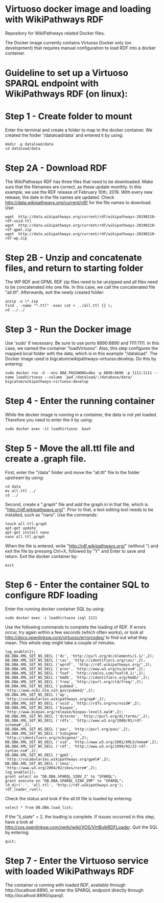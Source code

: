 # Virtuoso docker image and loading with WikiPathways RDF

Repository for WikiPathways related Docker files.

The Docker image currently contains Virtuoso Docker only (on development) that requires manual configuration to load RDF into a docker container.
 
 
# Guideline to set up a Virtuoso SPARQL endpoint with WikiPathways RDF (on linux):

# Step 1 - Create folder to mount
Enter the terminal and create a folder to map to the docker container. We created the folder '/dataload/data' and entered it by using:
```
mkdir -p dataload/data
cd dataload/data
```

# Step 2A - Download RDF
The WikiPathways RDF has three files that need to be downloaded. Make sure that the filenames are correct, as these update monthly. In this example, we use the RDF release of February 10th, 2019. With every new release, the date in the file names are updated. Check http://data.wikipathways.org/current/rdf/ for the file names to download. Use:
```
wget  http://data.wikipathways.org/current/rdf/wikipathways-20190210-rdf-void.ttl
wget  http://data.wikipathways.org/current/rdf/wikipathways-20190210-rdf-gpml.zip
wget  http://data.wikipathways.org/current/rdf/wikipathways-20190210-rdf-wp.zip
```

# Step 2B - Unzip and concatenate files, and return to starting folder
The WP RDF and GPML RDF zip files need to be unzipped and all files need to be concatenated into one file. In this case, we call the concatenated file "all.ttl". Afterwards, exit the newly created folder:
```
unzip -o \*.zip
find . -name "*.ttl" -exec cat > ../all.ttl {} \;
cd ../../
```

# Step 3 - Run the Docker image
Use 'sudo' if necessary. Be sure to use ports 8890:8890 and 1111:1111. In this case, we named the container "loadVirtuoso". Also, this step configures the mapped local folder with the data, which is in this example "/dataload". The Docker image used  is bigcatum/wikipathways-virtuoso:develop. Do this by entering:
```
sudo docker run -d --env DBA_PASSWORD=dba -p 8890:8890 -p 1111:1111 --name loadVirtuoso --volume `pwd`/dataload/:/database/data/  bigcatum/wikipathways-virtuoso:develop
```

# Step 4 - Enter the running container
While the docker image is running in a container, the data is not yet loaded. Therefore you need to enter the it by using:

```
sudo docker exec -it loadVirtuoso  bash
```

# Step 5 - Move the all.ttl file and create a .graph file.
First, enter the "/data" folder and move the "all.ttl" file to the folder upstream by using:
```
cd data
mv all.ttl ../
cd ../
```
Second, create a ".graph" file and add the graph.iri in that file, which is "http://rdf.wikipathways.org/". Prior to that, a text editing tool needs to be installed, such as "nano". Use the commands:
```
touch all.ttl.graph
apt-get update
apt-get install nano
nano all.ttl.graph 
```
When the file is entered, write "http://rdf.wikipathways.org/" (without ") and exit the file by pressing Ctrl+X, followed by "Y" and Enter to save and return. Exit the docker container by:
```
exit
```

# Step 6 - Enter the container SQL to configure RDF loading
Enter the running docker container SQL by using: 
```
sudo docker exec -i loadVirtuoso isql 1111
```

Use the following commands to complete the loading of RDF. If errors occur, try again within a few seconds (which often works), or look at http://docs.openlinksw.com/virtuoso/errorcodes/ to find out what they mean. This whole step might take a couple of minutes.
```
log_enable(2);
DB.DBA.XML_SET_NS_DECL ('dc', 'http://purl.org/dc/elements/1.1/',2);
DB.DBA.XML_SET_NS_DECL ('cas', 'http://identifiers.org/cas/',2);
DB.DBA.XML_SET_NS_DECL ('wprdf', 'http://rdf.wikipathways.org/',2);
DB.DBA.XML_SET_NS_DECL ('prov', 'http://www.w3.org/ns/prov#',2);
DB.DBA.XML_SET_NS_DECL ('foaf', 'http://xmlns.com/foaf/0.1/',2);
DB.DBA.XML_SET_NS_DECL ('hmdb', 'http://identifiers.org/hmdb/',2);
DB.DBA.XML_SET_NS_DECL ('freq', 'http://purl.org/cld/freq/',2);
DB.DBA.XML_SET_NS_DECL ('pubmed', 'http://www.ncbi.nlm.nih.gov/pubmed/',2);
DB.DBA.XML_SET_NS_DECL ('wp', 'http://vocabularies.wikipathways.org/wp#',2);
DB.DBA.XML_SET_NS_DECL ('void', 'http://rdfs.org/ns/void#',2);
DB.DBA.XML_SET_NS_DECL ('biopax', 'http://www.biopax.org/release/biopax-level3.owl#',2);
DB.DBA.XML_SET_NS_DECL ('dcterms', 'http://purl.org/dc/terms/',2);
DB.DBA.XML_SET_NS_DECL ('rdfs', 'http://www.w3.org/2000/01/rdf-schema#',2);
DB.DBA.XML_SET_NS_DECL ('pav', 'http://purl.org/pav/',2);
DB.DBA.XML_SET_NS_DECL ('ncbigene', 'http://identifiers.org/ncbigene/',2);
DB.DBA.XML_SET_NS_DECL ('xsd', 'http://www.w3.org/2001/XMLSchema#',2);
DB.DBA.XML_SET_NS_DECL ('rdf', 'http://www.w3.org/1999/02/22-rdf-syntax-ns#',2);
DB.DBA.XML_SET_NS_DECL ('gpml', 'http://vocabularies.wikipathways.org/gpml#',2);
DB.DBA.XML_SET_NS_DECL ('skos', 'http://www.w3.org/2004/02/skos/core#',2);
log_enable(1);
grant select on "DB.DBA.SPARQL_SINV_2" to "SPARQL";
grant execute on "DB.DBA.SPARQL_SINV_IMP" to "SPARQL";
ld_dir('.', 'all.ttl', 'http://rdf.wikipathways.org');
rdf_loader_run();
```
Check the status and look if the all.ttl file is loaded by entering:
```
select * from DB.DBA.load_list;
```
If the "il_state" = 2, the loading is complete. If issues occurred in this step, have a look at http://vos.openlinksw.com/owiki/wiki/VOS/VirtBulkRDFLoader. 
Quit the SQL by entering:
```
quit;
```

# Step 7 - Enter the Virtuoso service with loaded WikiPathways RDF
The container is running with loaded RDF, available through http://localhost:8890, or enter the SPARQL endpoint directly through http://localhost:8890/sparql/.



